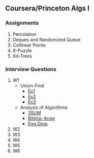 ## Coursera/Princeton Algs I

### Assignments
  1. Percolation
  2. Deques and Randomized Queue
  3. Collinear Points
  4. 8-Puzzle
  5. Kd-Trees
  
### Interview Questions
1. W1
   * Union-Find
     - [Ex1](https://github.com/PedroASA/AlgsI/tree/IntQuestW1/InterviewQuestions/W1/Union-Find/Ex1)
     - [Ex2](https://github.com/PedroASA/AlgsI/tree/IntQuestW1/InterviewQuestions/W1/Union-Find/Ex1)
     - [Ex3](https://github.com/PedroASA/AlgsI/tree/IntQuestW1/InterviewQuestions/W1/Union-Find/Ex1)
   * Analysis of Algorithms
     - [3SUM](https://github.com/PedroASA/AlgsI/tree/IntQuestW1/InterviewQuestions/W1/AnalysisOfAlgorithms/Ex1)
     - [Bitônic Array](https://github.com/PedroASA/AlgsI/tree/IntQuestW1/InterviewQuestions/W1/AnalysisOfAlgorithms/Ex2)
     - [Egg Drop](https://github.com/PedroASA/AlgsI/tree/IntQuestW1/InterviewQuestions/W1/AnalysisOfAlgorithms/Ex3)
2. W2
3. W3
4. W4
5. W5
6. W6
